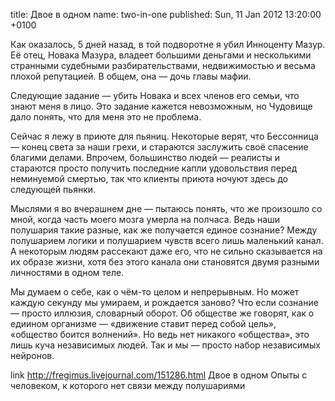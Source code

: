 title: Двое в одном
name: two-in-one
published: Sun, 11 Jan 2012 13:20:00 +0100

Как оказалось, 5 дней назад, в той подворотне я убил Инноценту Мазур. Её отец, Новака Мазура, владеет большими деньгами и несколькими странными судебными разбирательствами, недвижимостью и весьма плохой репутацией. В общем, она — дочь главы мафии.

Следующие задание — убить Новака и всех членов его семьи, что знают меня в лицо. Это задание кажется невозможным, но Чудовище дало понять, что для меня это не проблема.

Сейчас я лежу в приюте для пьяниц. Некоторые верят, что Бессонница — конец света за наши грехи, и стараются заслужить своё спасение благими делами. Впрочем, большинство людей — реалисты и стараются просто получить последние капли удовольствия перед неминуемой смертью, так что клиенты приюта ночуют здесь до следующей пьянки.

Мыслями я во вчерашнем дне — пытаюсь понять, что же произошло со мной, когда часть моего мозга умерла на полчаса. Ведь наши полушария такие разные, как же получается единое сознание? Между полушарием логики и полушарием чувств всего лишь маленький канал. А некоторым людям рассекают даже его, что не сильно сказывается на их образе жизни, хотя без этого канала они становятся двумя разными личностями в одном теле.

Мы думаем о себе, как о чём-то целом и непрерывным. Но может каждую секунду мы умираем, и рождается заново? Что если сознание — просто иллюзия, словарный оборот. Об обществе же говорят, как о едиином организме — «движение ставит перед собой цель», «общество боится волнений». Но ведь нет никакого «общества», это лишь куча независимых людей. Так и мы — просто набор независимых нейронов.

link
  http://fregimus.livejournal.com/151286.html
  Двое в одном
  Опыты с человеком, к которого нет связи между полушариями

